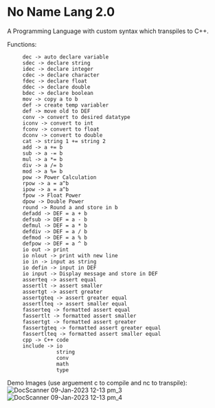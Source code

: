 # No Name Lang 2.0

A Programming Language with custom syntax which transpiles to C++.

Functions:

         dec -> auto declare variable
         sdec -> declare string
         idec -> declare integer
         cdec -> declare character
         fdec -> declare float
         ddec -> declare double
         bdec -> declare boolean
         mov -> copy a to b
         def -> create temp variabler
         def -> move old to DEF
         conv -> convert to desired datatype
         iconv -> convert to int
         fconv -> convert to float
         dconv -> convert to double
         cat -> string 1 += string 2
         add -> a += b
         sub -> a -= b
         mul -> a *= b
         div -> a /= b
         mod -> a %= b
         pow -> Power Calculation
         rpow -> a = a^b
         ipow -> a = a^b
         fpow -> Float Power
         dpow -> Double Power
         round -> Round a and store in b
         defadd -> DEF = a + b
         defsub -> DEF = a - b
         defmul -> DEF = a * b
         defdiv -> DEF = a / b
         defmod -> DEF = a % b
         defpow -> DEF = a ^ b
         io out -> print
         io nlout -> print with new line
         io in -> input as string
         io defin -> input in DEF
         io input -> Display message and store in DEF
         asserteq -> assert equal
         assertlt -> assert smaller
         assertgt -> assert greater
         assertgteq -> assert greater equal
         assertlteq -> assert smaller equal
         fasserteq -> formatted assert equal
         fassertlt -> formatted assert smaller
         fassertgt -> formatted assert greater
         fassertgteq -> formatted assert greater equal
         fassertlteq -> formatted assert smaller equal
         cpp -> C++ code
         include -> io
                    string
                    conv
                    math
                    type


Demo Images (use arguement c to compile and nc to transpile):
![DocScanner 09-Jan-2023 12-13 pm_3](https://user-images.githubusercontent.com/53043454/214264484-9bb3e824-84e1-469f-877c-25580e579392.jpg)
![DocScanner 09-Jan-2023 12-13 pm_4](https://user-images.githubusercontent.com/53043454/214264502-caec7a9c-e3ec-4896-a478-f939d832b74d.jpg)

